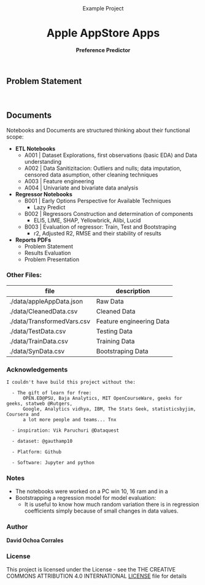 <center>

</h3> Example Project</h3>

<h1> Apple AppStore Apps</h1>

<strong>Preference Predictor</strong>

</center>
<br/>

<h2>Problem Statement</h2>
<br>

<h2>Documents</h2>
Notebooks and Documents are structured thinking about their functional scope:

- **ETL Notebooks**
  - A001 | Dataset Explorations, first observations (basic EDA) and Data understanding
  - A002 | Data Sanitizitacion: Outliers and nulls; data imputation, censored data asumption, other cleaning techniques
  - A003 | Feature engineering
  - A004 | Univariate and bivariate data analysis
- **Regressor Notebooks**
  - B001 | Early Options Perspective for Available Techniques
    - Lazy Predict
  - B002 | Regressors Construction and determination of components
    - ELI5, LIME, SHAP, Yellowbrick, Alibi, Lucid
  - B003 | Evaluation of regressor: Train, Test and Bootstraping
    - r2, Adjusted R2, RMSE and their stability of results
- **Reports PDFs**
  - Problem Statement
  - Results Evaluation
  - Problem Presentation

### Other Files:


| file | description |
|-----|-----|
| ./data/appleAppData.json | Raw Data |
| ./data/CleanedData.csv | Cleaned Data |
| ./data/TransformedVars.csv | Feature engineering Data |
| ./data/TestData.csv | Testing Data |
| ./data/TrainData.csv | Training Data |
| ./data/SynData.csv | Bootstraping Data |

### Acknowledgements

```
I couldn't have build this project without the:

  - The gift of learn for free:
      OPEN.ED@PSU, Baja Analytics, MIT OpenCourseWare, geeks for geeks, statweb @Rutgers,
      Google, Analytics vidhya, IBM, The Stats Geek, statisticsbyjim, Coursera and
      a lot more people and teams... Tnx 
      
  - inspiration: Vik Paruchuri @Dataquest
  
  - dataset: @gauthamp10
  
  - Platform: Github
  
  - Software: Jupyter and python
```

### __Notes__  
- The notebooks were worked on a PC win 10, 16 ram and in a
- Bootstrapping a regression model for model evaluation:
  - It is useful to know how much random variation there is in regression coefficients simply because of small changes in data values.
  
### __Author__

 **David Ochoa Corrales**

### __License__  

This project is licensed under the  License - see the THE CREATIVE COMMONS ATTRIBUTION 4.0 INTERNATIONAL [LICENSE](LICENSE.md) file for details
